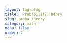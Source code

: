 ```yaml
---
layout: tag-blog
title:  Probability Theory
slug: proba_theory
category: math
menu: false
order: 2
---
```

